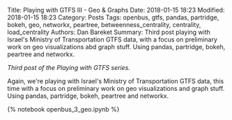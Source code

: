 Title: Playing with GTFS III - Geo & Graphs
Date: 2018-01-15 18:23
Modified: 2018-01-15 18:23
Category: Posts
Tags: openbus, gtfs, pandas, partridge, bokeh, geo, networkx, peartree, betweenness_centrality, centrality, load_centrality
Authors: Dan Bareket
Summary: Third post playing with Israel's Ministry of Transportation GTFS data, with a focus on preliminary work on geo visualizations abd graph stuff. Using pandas, partridge, bokeh, peartree and networkx.


*Third post of the Playing with GTFS series.*

Again, we're playing with Israel's Ministry of Transportation GTFS data, this time with a focus on preliminary work on geo visualizations and graph stuff. Using pandas, partridge, bokeh, peartree and networkx.

{% notebook openbus_3_geo.ipynb %}